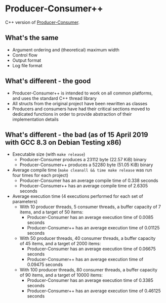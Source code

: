Producer-Consumer++
======
C++ version of [Producer-Consumer](https://github.com/PierceGriffiths/Producer-Consumer/).

## What's the same
* Argument ordering and (theoretical) maximum width
* Control flow
* Output format
* Log file format

## What's different - the good
* Producer-Consumer++ is intended to work on all common platforms, and uses the standard C++ thread library
* All structs from the original project have been rewritten as classes
* Producers and consumers have had their critical sections moved to dedicated functions in order to provide abstraction of their implementation details

## What's different - the bad (as of 15 April 2019 with GCC 8.3 on Debian Testing x86)
* Executable size (with `make release`)
	* Producer-Consumer produces a 23112 byte (22.57 KiB) binary
    * Producer-Consumer++ produces a 52280 byte (51.05 KiB) binary
* Average compile time (`make cleanall && time make release` was run four times for each project)
    * Producer-Consumer has an average compile time of 0.338 seconds
    * Producer-Consumer++ has an average compile time of 2.6305 seconds
* Average execution time (4 executions performed for each set of parameters)
	* With 10 producer threads, 5 consumer threads, a buffer capacity of 7 items, and a target of 50 items:
		* Producer-Consumer has an average execution time of 0.0085 seconds
		* Producer-Consumer++ has an average execution time of 0.01125 seconds
    * With 50 producer threads, 40 consumer threads, a buffer capacity of 45 items, and a target of 2000 items:
		* Producer-Consumer has an average execution time of 0.06675 seconds
		* Producer-Consumer++ has an average execution time of 0.09475 seconds
	* With 100 producer threads, 80 consumer threads, a buffer capacity of 90 items, and a target of 10000 items:
		* Producer-Consumer has an average execution time of 0.3385 seconds
		* Producer-Consumer++ has an average execution time of 0.46125 seconds
